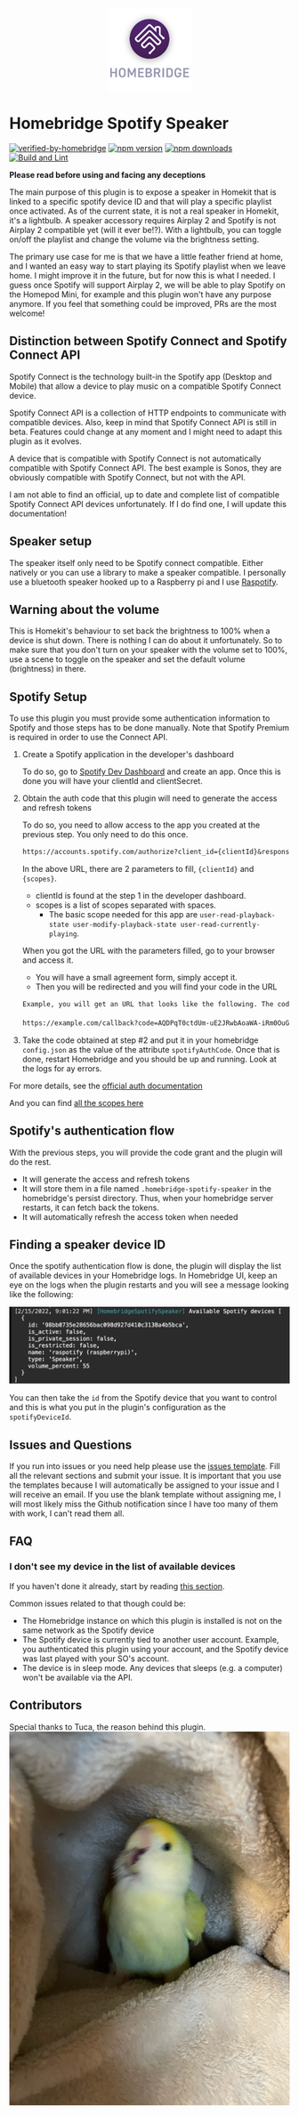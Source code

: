 <p style="text-align: center;">
    <img alt="homebridge-logo" src="https://github.com/homebridge/branding/raw/master/logos/homebridge-wordmark-logo-vertical.png" width="150">
</p>

# Homebridge Spotify Speaker

[![verified-by-homebridge](https://badgen.net/badge/homebridge/verified/purple)](https://github.com/homebridge/homebridge/wiki/Verified-Plugins)
[![npm version](https://img.shields.io/npm/v/@poblouin/homebridge-spotify-speaker)](https://www.npmjs.com/package/@poblouin/homebridge-spotify-speaker) [![npm downloads](https://img.shields.io/npm/dt/@poblouin/homebridge-spotify-speaker)](https://www.npmjs.com/package/@poblouin/homebridge-spotify-speaker) [![Build and Lint](https://github.com/poblouin/homebridge-spotify-speaker/actions/workflows/build.yml/badge.svg)](https://github.com/poblouin/homebridge-spotify-speaker/actions/workflows/build.yml)

**Please read before using and facing any deceptions**

The main purpose of this plugin is to expose a speaker in Homekit that is linked to a specific spotify device ID and that will play a specific playlist once activated. As of the current state, it is not a real speaker in Homekit, it's a lightbulb. A speaker accessory requires Airplay 2 and Spotify is not Airplay 2 compatible yet (will it ever be!?). With a lightbulb, you can toggle on/off the playlist and change the volume via the brightness setting.

The primary use case for me is that we have a little feather friend at home, and I wanted an easy way to start playing its Spotify playlist when we leave home. I might improve it in the future, but for now this is what I needed. I guess once Spotify will support Airplay 2, we will be able to play Spotify on the Homepod Mini, for example and this plugin won't have any purpose anymore. If you feel that something could be improved, PRs are the most welcome!

## Distinction between Spotify Connect and Spotify Connect API

Spotify Connect is the technology built-in the Spotify app (Desktop and Mobile) that allow a device to play music on a compatible Spotify Connect device.

Spotify Connect API is a collection of HTTP endpoints to communicate with compatible devices. Also, keep in mind that Spotify Connect API is still in beta. Features could change at any moment and I might need to adapt this plugin as it evolves.

A device that is compatible with Spotify Connect is not automatically compatible with Spotify Connect API. The best example is Sonos, they are obviously compatible with Spotify Connect, but not with the API.

I am not able to find an official, up to date and complete list of compatible Spotify Connect API devices unfortunately. If I do find one, I will update this documentation!

## Speaker setup

The speaker itself only need to be Spotify connect compatible. Either natively or you can use a library to make a speaker compatible. I personally use a bluetooth speaker hooked up to a Raspberry pi and I use [Raspotify](https://github.com/dtcooper/raspotify).

## Warning about the volume

This is Homekit's behaviour to set back the brightness to 100% when a device is shut down. There is nothing I can do about it unfortunately. So to make sure that you don't turn on your speaker with the volume set to 100%, use a scene to toggle on the speaker and set the default volume (brightness) in there.

## Spotify Setup

To use this plugin you must provide some authentication information to Spotify and those steps has to be done manually. Note that Spotify Premium is required in order to use the Connect API.

1. Create a Spotify application in the developer's dashboard

    To do so, go to [Spotify Dev Dashboard](https://developer.spotify.com/dashboard) and create an app. Once this is done you will have your clientId and clientSecret.

2. Obtain the auth code that this plugin will need to generate the access and refresh tokens

    To do so, you need to allow access to the app you created at the previous step. You only need to do this once.

    ```md
    https://accounts.spotify.com/authorize?client_id={clientId}&response_type=code&redirect_uri=https://example.com/callback&scope={scopes}
    ```

    In the above URL, there are 2 parameters to fill, `{clientId}` and `{scopes}`.

    - clientId is found at the step 1 in the developer dashboard.
    - scopes is a list of scopes separated with spaces.
        - The basic scope needed for this app are `user-read-playback-state user-modify-playback-state user-read-currently-playing`.

    When you got the URL with the parameters filled, go to your browser and access it.
    - You will have a small agreement form, simply accept it.
    - Then you will be redirected and you will find your code in the URL

    ```md
    Example, you will get an URL that looks like the following. The code is everything that follows `code=`.

    https://example.com/callback?code=AQDPqT0ctdUm-uE2JRwbAoaWA-iRm0OuGY7wI17zQUlTxw7JfRma6id1mq-m8xKH6vJVNutJSqQcBrPZ__81uF-hrSJ-q_AX2yUEwERQKTnaPLDFCIE-c_qBjg81JSd5FqmEpJ5j9ddgKvkWUJ6WK5Kj-npTypCrUoQWRn9Vkn33DlYOfU7BxgPAPQBXQtqIfub3S576-gdUOGUAGPd6Ud5esSNMeI2lFKb-sj4eMiQJJJb35VI__EkRuFFJNCZkFagr3rBI-GGzfQA
    ```

3. Take the code obtained at step #2 and put it in your homebridge `config.json` as the value of the attribute `spotifyAuthCode`. Once that is done, restart Homebridge and you should be up and running. Look at the logs for ay errors.

For more details, see the [official auth documentation](https://developer.spotify.com/documentation/general/guides/authorization-guide/#authorization-code-flow)

And you can find [all the scopes here](https://developer.spotify.com/documentation/general/guides/authorization/scopes/)

## Spotify's authentication flow

With the previous steps, you will provide the code grant and the plugin will do the rest.

- It will generate the access and refresh tokens
- It will store them in a file named `.homebridge-spotify-speaker` in the homebridge's persist directory. Thus, when your homebridge server restarts, it can fetch back the tokens.
- It will automatically refresh the access token when needed

## Finding a speaker device ID

Once the spotify authentication flow is done, the plugin will display the list of available devices in your Homebridge logs. In Homebridge UI, keep an eye on the logs when the plugin restarts and you will see a message looking like the following:

![Example Device Log](assets/example-device.png)

You can then take the `id` from the Spotify device that you want to control and this is what you put in the plugin's configuration as the `spotifyDeviceId`.

## Issues and Questions

If you run into issues or you need help please use the [issues template](https://github.com/poblouin/homebridge-spotify-speaker/issues/new/choose). Fill all the relevant sections and submit your issue. It is important that you use the templates because I will automatically be assigned to your issue and I will receive an email. If you use the blank template without assigning me, I will most likely miss the Github notification since I have too many of them with work, I can't read them all.

## FAQ

### I don't see my device in the list of available devices

If you haven't done it already, start by reading [this section](#distinction-between-spotify-connect-and-spotify-connect-api).

Common issues related to that though could be:

- The Homebridge instance on which this plugin is installed is not on the same network as the Spotify device
- The Spotify device is currently tied to another user account. Example, you authenticated this plugin using your account, and the Spotify device was last played with your SO's account.
- The device is in sleep mode. Any devices that sleeps (e.g. a computer) won't be available via the API.

## Contributors

Special thanks to Tuca, the reason behind this plugin.
![One Scary Reptile](assets/scary-reptile.png)
